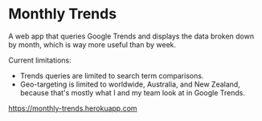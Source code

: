 # Monthly Trends

A web app that queries Google Trends and displays the data broken down by month, which is way more useful than by week.

Current limitations:
- Trends queries are limited to search term comparisons.
- Geo-targeting is limited to worldwide, Australia, and New Zealand, because that's mostly what I and my team look at in Google Trends.



https://monthly-trends.herokuapp.com